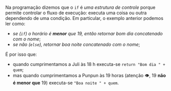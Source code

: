 Na programação dizemos que o `if` é _uma estrutura de controle_ porque permite controlar o fluxo de execução: executa uma coisa ou outra dependendo de uma condição.  Em particular, o exemplo anterior podemos ler como:

* _se (`if`) o horário é **menor** que 19, então retornar bom dia concatenado com o nome_;
* _se não (`else`), retornar boa noite concatenado com o nome_;


É por isso que:

* quando cumprimentamos a Juli às 18 h executa-se `return "Bom dia " + quem`;
* mas quando cumprimentamos a Punpun às 19 horas (atenção :eye:, 19 **não é menor que** 19)  executa-se `"Boa noite " + quem`.
